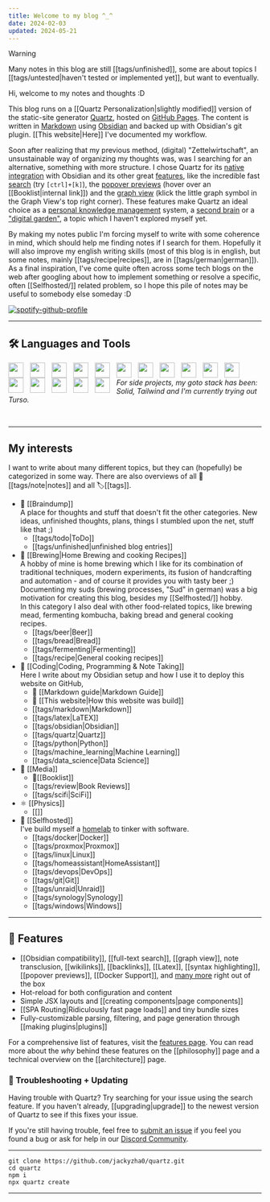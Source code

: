 ```yaml
---
title: Welcome to my blog ^_^
date: 2024-02-03
updated: 2024-05-21
---
```


> [!warning]
> Many notes in this blog are still [[tags/unfinished]], some are about topics I [[tags/untested|haven't tested or implemented yet]], but want to eventually.

Hi, welcome to my notes and thoughts :D

This blog runs on a [[Quartz Personalization|slightly modified]] version of the static-site generator [Quartz](https://quartz.jzhao.xyz/), hosted on [GitHub Pages](https://pages.github.com/). The content is written in [Markdown](https://www.markdownguide.org/) using [Obsidian](https://obsidian.md/) and backed up with Obsidian's git plugin. [[This website|Here]] I've documented my workflow.

Soon after realizing that my previous method, (digital) "Zettelwirtschaft", an unsustainable way of organizing my thoughts was, was I searching for an alternative, something with more structure. I chose Quartz for its [native integration](https://quartz.jzhao.xyz/features/Obsidian-compatibility) with Obsidian and its other great [features](https://quartz.jzhao.xyz/#-features), like the incredible fast [search](https://quartz.jzhao.xyz/features/full-text-search) (try `[ctrl]+[k]`), the [popover previews](https://quartz.jzhao.xyz/features/popover-previews) (hover over an [[Booklist|internal link]]) and the [graph view](https://quartz.jzhao.xyz/features/graph-view) (klick the little graph symbol in the Graph View's top right corner). These features make Quartz an ideal choice as a [personal knowledge management](https://en.wikipedia.org/wiki/Personal_knowledge_management) system, a [second brain](https://www.ssp.sh/brain/second-brain) or a ["digital garden"](https://mwalton.me/thoughts/digital-forests), a topic which I haven't explored myself yet.

By making my notes public I'm forcing myself to write with some coherence in mind, which should help me finding notes if I search for them. Hopefully it will also improve my english writing skills (most of this blog is in english, but some notes, mainly [[tags/recipe|recipes]], are in [[tags/german|german]]). As a final inspiration, I've come quite often across some tech blogs on the web after googling about how to implement something or resolve a specific, often [[Selfhosted/]] related problem, so I hope this pile of notes may be useful to somebody else someday :D

<!-- https://github.com/kittinan/spotify-github-profile -->
[![spotify-github-profile](https://spotify-github-profile.vercel.app/api/view?uid=zoylendt&cover_image=true&theme=novatorem&show_offline=false&background_color=121212&interchange=false&bar_color=53b14f&bar_color_cover=false)](https://spotify-github-profile.vercel.app/api/view?uid=zoylendt&redirect=true)

---

## 🛠️ Languages and Tools

<!-- https://devicon.dev/ -->

[<img align="left" width="30px" style="padding-right:10px;" src="https://cdn.jsdelivr.net/gh/devicons/devicon/icons/docker/docker-plain.svg" />](tags/docker)
[<img align="left" width="30px" style="padding-right:10px;" src="https://cdn.jsdelivr.net/gh/devicons/devicon@latest/icons/github/github-original.svg" />](tags/github)
[<img align="left" width="30px" style="padding-right:10px;" src="https://cdn.jsdelivr.net/gh/devicons/devicon@latest/icons/latex/latex-original.svg" />](tags/latex)
[<img align="left" width="30px" style="padding-right:10px;" src="https://cdn.jsdelivr.net/gh/devicons/devicon@latest/icons/markdown/markdown-original.svg" />](tags/markdown)
[<img align="left" width="30px" style="padding-right:10px;" src="https://cdn.jsdelivr.net/gh/devicons/devicon/icons/windows8/windows8-original.svg" />](tags/windows)
[<img align="left" width="30px" style="padding-right:10px;" src="https://cdn.jsdelivr.net/gh/devicons/devicon@latest/icons/fedora/fedora-original.svg" />](tags/fedora)
[<img align="left" width="30px" style="padding-right:10px;" src="https://cdn.jsdelivr.net/gh/devicons/devicon@latest/icons/ansible/ansible-original.svg" />](tags/ansible)
[<img align="left" width="30px" style="padding-right:10px;" src="https://cdn.jsdelivr.net/gh/devicons/devicon@latest/icons/bash/bash-original.svg" />](tags/bash)
[<img align="left" width="30px" style="padding-right:10px;" src="https://cdn.jsdelivr.net/gh/devicons/devicon@latest/icons/gitlab/gitlab-original.svg" />](tags/gitlab)
[<img align="left" width="30px" style="padding-right:10px;" src="https://cdn.jsdelivr.net/gh/devicons/devicon@latest/icons/grafana/grafana-original.svg" />](tags/grafana)
[<img align="left" width="30px" style="padding-right:10px;" src="https://cdn.jsdelivr.net/gh/devicons/devicon@latest/icons/influxdb/influxdb-original.svg" />](tags/influxdb)
[<img align="left" width="30px" style="padding-right:10px;" src="https://cdn.jsdelivr.net/gh/devicons/devicon@latest/icons/jupyter/jupyter-original.svg" />](tags/jupyter)
[<img align="left" width="30px" style="padding-right:10px;" src="https://cdn.jsdelivr.net/gh/devicons/devicon@latest/icons/k3s/k3s-original.svg" />](tags/k3s)
[<img align="left" width="30px" style="padding-right:10px;" src="https://cdn.jsdelivr.net/gh/devicons/devicon@latest/icons/kubernetes/kubernetes-original.svg" />](tags/k8s)
[<img align="left" width="30px" style="padding-right:10px;" src="https://cdn.jsdelivr.net/gh/devicons/devicon@latest/icons/podman/podman-original.svg" />](tags/podman)
[<img align="left" width="30px" style="padding-right:10px;" src="https://cdn.jsdelivr.net/gh/devicons/devicon@latest/icons/portainer/portainer-original.svg" />](tags/portainer)
<!-- Note, the last icon needs to have no alignment set -->

<br>

_For side projects, my goto stack has been: Solid, Tailwind and I'm currently trying out Turso._

<br>

---

## My interests

I want to write about many different topics, but they can (hopefully) be categorized in some way. There are also overviews of all 📄 [[tags/note|notes]] and all 🏷[[tags]].

- 🧠 [[Braindump]]  
A place for thoughts and stuff that doesn't fit the other categories. New ideas, unfinished thoughts, plans, things I stumbled upon the net, stuff like that ;)
   - [[tags/todo|ToDo]] 
   - [[tags/unfinished|unfinished blog entries]] 
- 🍺 [[Brewing|Home Brewing and cooking Recipes]]  
A hobby of mine is home brewing which I like for its combination of traditional techniques, modern experiments, its fusion of handcrafting and automation - and of course it provides you with tasty beer ;)  
Documenting my suds (brewing processes, "Sud" in german) was a big motivation for creating this blog, besides my [[Selfhosted/]] hobby.  
In this category I also deal with other food-related topics, like brewing mead, fermenting kombucha, baking bread and general cooking recipes.
   - [[tags/beer|Beer]]
   - [[tags/bread|Bread]]
   - [[tags/fermenting|Fermenting]]
   - [[tags/recipe|General cooking recipes]]
- 📑 [[Coding|Coding, Programming & Note Taking]]  
Here I write about my Obsidian setup and how I use it to deploy this website on GitHub, 
   - 📄 [[Markdown guide|Markdown Guide]]
   - 📄 [[This website|How this website was build]]
   - [[tags/markdown|Markdown]]
   - [[tags/latex|LaTEX]]
   - [[tags/obsidian|Obsidian]]
   - [[tags/quartz|Quartz]]
   - [[tags/python|Python]]
   - [[tags/machine_learning|Machine Learning]]
   - [[tags/data_science|Data Science]]
- 📖 [[Media]]
   - 📄[[Booklist]]
   - [[tags/review|Book Reviews]]
   - [[tags/scifi|SciFi]]
- ⚛ [[Physics]]
   - [[]]
- 🐳 [[Selfhosted]]  
I've build myself a [homelab](https://linuxhandbook.com/homelab/) to tinker with software.
   - [[tags/docker|Docker]]
   - [[tags/proxmox|Proxmox]]
   - [[tags/linux|Linux]]
   - [[tags/homeassistant|HomeAssistant]]
   - [[tags/devops|DevOps]]
   - [[tags/git|Git]]
   - [[tags/unraid|Unraid]]
   - [[tags/synology|Synology]]
   - [[tags/windows|Windows]]

---

## 🔧 Features

- [[Obsidian compatibility]], [[full-text search]], [[graph view]], note transclusion, [[wikilinks]], [[backlinks]], [[Latex]], [[syntax highlighting]], [[popover previews]], [[Docker Support]], and [many more](./features) right out of the box
- Hot-reload for both configuration and content
- Simple JSX layouts and [[creating components|page components]]
- [[SPA Routing|Ridiculously fast page loads]] and tiny bundle sizes
- Fully-customizable parsing, filtering, and page generation through [[making plugins|plugins]]

For a comprehensive list of features, visit the [features page](/features). You can read more about the _why_ behind these features on the [[philosophy]] page and a technical overview on the [[architecture]] page.

### 🚧 Troubleshooting + Updating

Having trouble with Quartz? Try searching for your issue using the search feature. If you haven't already, [[upgrading|upgrade]] to the newest version of Quartz to see if this fixes your issue.

If you're still having trouble, feel free to [submit an issue](https://github.com/jackyzha0/quartz/issues) if you feel you found a bug or ask for help in our [Discord Community](https://discord.gg/cRFFHYye7t).

---

```shell
git clone https://github.com/jackyzha0/quartz.git
cd quartz
npm i
npx quartz create
```

---




